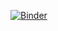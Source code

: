 [![Binder](https://mybinder.org/badge_logo.svg)](https://mybinder.org/v2/gh/govlawtech/chat-bot-qa-notebook/HEAD?filepath=notebooks%2Fquestion%20search%20demo.ipynb)